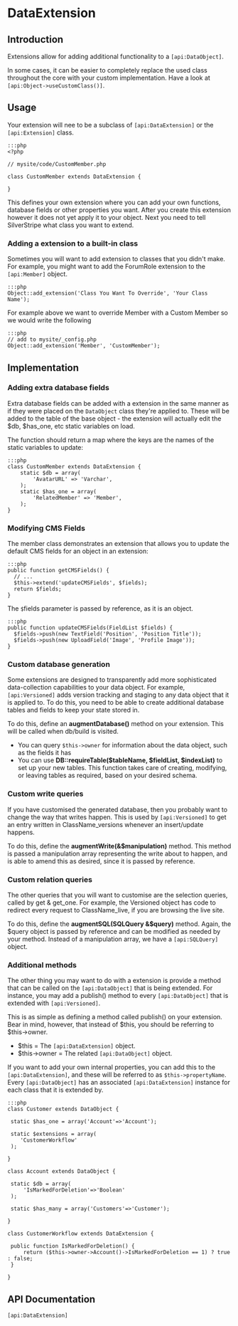 # DataExtension

## Introduction

Extensions allow for adding additional functionality to a `[api:DataObject]`.

In some cases, it can be easier to completely replace the used class throughout the core with your custom
implementation. Have a look at `[api:Object->useCustomClass()]`.

## Usage

Your extension will nee to be a subclass of `[api:DataExtension]` or the `[api:Extension]` class.

	:::php
	<?php
	
	// mysite/code/CustomMember.php
	
	class CustomMember extends DataExtension {
	
	}

This defines your own extension where you can add your own functions, database fields or other properties you want.
After you create this extension however it does not yet apply it to your object. Next you need to tell SilverStripe what
class you want to extend.

### Adding a extension to a built-in class

Sometimes you will want to add extension to classes that you didn't make.  For example, you might want to add the
ForumRole extension to the `[api:Member]` object.


	:::php
	Object::add_extension('Class You Want To Override', 'Your Class Name');


For example above we want to override Member with a Custom Member so we would write the following

	:::php
	// add to mysite/_config.php	
	Object::add_extension('Member', 'CustomMember');

##  Implementation


###  Adding extra database fields

Extra database fields can be added with a extension in the same manner as if they
were placed on the `DataObject` class they're applied to.  These will be added to the table of the base object - the extension will actually edit the $db, $has_one, etc static variables on load.

The function should return a map where the keys are the names of the static variables to update:

	:::php
	class CustomMember extends DataExtension {
		static $db = array(
			'AvatarURL' => 'Varchar',
		);
		static $has_one = array(
			'RelatedMember' => 'Member',
		);
	}

### Modifying CMS Fields

The member class demonstrates an extension that allows you to update the default CMS fields for an 
object in an extension:

	:::php
	public function getCMSFields() {
	  // ... 
	  $this->extend('updateCMSFields', $fields);
	  return $fields;
	}


The `$`fields parameter is passed by reference, as it is an object.

	:::php
	public function updateCMSFields(FieldList $fields) {
	  $fields->push(new TextField('Position', 'Position Title'));
	  $fields->push(new UploadField('Image', 'Profile Image'));
	}

### Custom database generation

Some extensions are designed to transparently add more sophisticated data-collection capabilities to your data object.
For example, `[api:Versioned]` adds version tracking and staging to any data object that it is applied to.  To do this,
you need to be able to create additional database tables and fields to keep your state stored in.

To do this, define an **augmentDatabase()** method on your extension.  This will be called when db/build is visited.

*  You can query ``$this->owner`` for information about the data object, such as the fields it has
*  You can use **DB::requireTable($tableName, $fieldList, $indexList)** to set up your new tables.  This function takes
care of creating, modifying, or leaving tables as required, based on your desired schema.

### Custom write queries

If you have customised the generated database, then you probably want to change the way that writes happen.  This is
used by `[api:Versioned]` to get an entry written in ClassName_versions whenever an insert/update happens.

To do this, define the **augmentWrite(&$manipulation)** method.  This method is passed a manipulation array representing
the write about to happen, and is able to amend this as desired, since it is passed by reference. 

### Custom relation queries

The other queries that you will want to customise are the selection queries, called by get & get_one.  For example, the
Versioned object has code to redirect every request to ClassName_live, if you are browsing the live site.

To do this, define the **augmentSQL(SQLQuery &$query)** method.  Again, the $query object is passed by reference and can
be modified as needed by your method.  Instead of a manipulation array, we have a `[api:SQLQuery]` object.

### Additional methods

The other thing you may want to do with a extension is provide a method that can be called on the `[api:DataObject]` that is
being extended.  For instance, you may add a publish() method to every `[api:DataObject]` that is extended with `[api:Versioned]`.

This is as simple as defining a method called publish() on your extension.  Bear in mind, however, that instead of
$this, you should be referring to $this->owner.

*  $this = The `[api:DataExtension]` object.
*  $this->owner = The related `[api:DataObject]` object.

If you want to add your own internal properties, you can add this to the `[api:DataExtension]`, and these will be referred
to as `$this->propertyName`.  Every `[api:DataObject]` has an associated `[api:DataExtension]` instance for each class that it is
extended by.

	:::php
	class Customer extends DataObject {
	
	 static $has_one = array('Account'=>'Account');
	
	 static $extensions = array(
	    'CustomerWorkflow'
	 );
	
	}
	
	class Account extends DataObject {
	
	 static $db = array(
	     'IsMarkedForDeletion'=>'Boolean'
	 );
	
	 static $has_many = array('Customers'=>'Customer');
	
	}
	
	class CustomerWorkflow extends DataExtension {
	
	 public function IsMarkedForDeletion() {
	     return ($this->owner->Account()->IsMarkedForDeletion == 1) ? true : false;
	 }
	
	}


## API Documentation
`[api:DataExtension]`